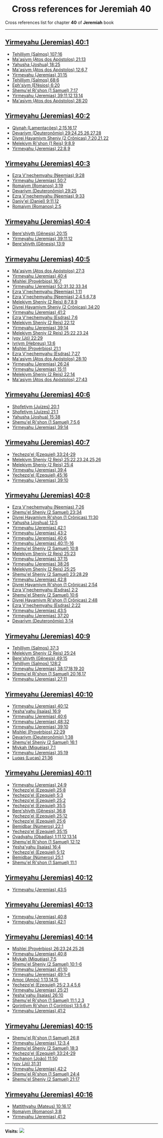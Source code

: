 <div align="center">

# Cross references for **Jeremiah 40**
</div>

Cross references list for chapter **40** of **Jeremiah** book

---

<h2 id="1"><a href="https://bible.ozzuu.com/pt_yah/Jer/40#1" target="_blank">Yirmeyahu (Jeremias) 40:1</a></h2>

- [Tehilliym (Salmos) 107:16](https://bible.ozzuu.com/pt_yah/Psa/107#16)
- [Ma'asiym (Atos dos Apóstolos) 21:13](https://bible.ozzuu.com/pt_yah/Act/21#13)
- [Yahusha (Joshua) 18:25](https://bible.ozzuu.com/pt_yah/Jos/18#25)
- [Ma'asiym (Atos dos Apóstolos) 12:6,7](https://bible.ozzuu.com/pt_yah/Act/12#6)
- [Yirmeyahu (Jeremias) 31:15](https://bible.ozzuu.com/pt_yah/Jer/31#15)
- [Tehilliym (Salmos) 68:6](https://bible.ozzuu.com/pt_yah/Psa/68#6)
- [Eph'siym (Efésios) 6:20](https://bible.ozzuu.com/pt_yah/Eph/6#20)
- [Shemu'el Ri'shon (1 Samuel) 7:17](https://bible.ozzuu.com/pt_yah/1Sm/7#17)
- [Yirmeyahu (Jeremias) 39:11,12,13,14](https://bible.ozzuu.com/pt_yah/Jer/39#11)
- [Ma'asiym (Atos dos Apóstolos) 28:20](https://bible.ozzuu.com/pt_yah/Act/28#20)
<h2 id="2"><a href="https://bible.ozzuu.com/pt_yah/Jer/40#2" target="_blank">Yirmeyahu (Jeremias) 40:2</a></h2>

- [Qiynah (Lamentações) 2:15,16,17](https://bible.ozzuu.com/pt_yah/Lam/2#15)
- [Devariym (Deuteronômio) 29:24,25,26,27,28](https://bible.ozzuu.com/pt_yah/Deu/29#24)
- [Divrei Hayamiym Sheniy (2 Crônicas) 7:20,21,22](https://bible.ozzuu.com/pt_yah/2Ch/7#20)
- [Melekiym Ri'shon (1 Reis) 9:8,9](https://bible.ozzuu.com/pt_yah/1Ki/9#8)
- [Yirmeyahu (Jeremias) 22:8,9](https://bible.ozzuu.com/pt_yah/Jer/22#8)
<h2 id="3"><a href="https://bible.ozzuu.com/pt_yah/Jer/40#3" target="_blank">Yirmeyahu (Jeremias) 40:3</a></h2>

- [Ezra V'nechemyahu (Neemias) 9:28](https://bible.ozzuu.com/pt_yah/Neh/9#28)
- [Yirmeyahu (Jeremias) 50:7](https://bible.ozzuu.com/pt_yah/Jer/50#7)
- [Romaiym (Romanos) 3:19](https://bible.ozzuu.com/pt_yah/Rom/3#19)
- [Devariym (Deuteronômio) 29:25](https://bible.ozzuu.com/pt_yah/Deu/29#25)
- [Ezra V'nechemyahu (Neemias) 9:33](https://bible.ozzuu.com/pt_yah/Neh/9#33)
- [Daniy'el (Daniel) 9:11,12](https://bible.ozzuu.com/pt_yah/Dan/9#11)
- [Romaiym (Romanos) 2:5](https://bible.ozzuu.com/pt_yah/Rom/2#5)
<h2 id="4"><a href="https://bible.ozzuu.com/pt_yah/Jer/40#4" target="_blank">Yirmeyahu (Jeremias) 40:4</a></h2>

- [Bere'shiyth (Gênesis) 20:15](https://bible.ozzuu.com/pt_yah/Gen/20#15)
- [Yirmeyahu (Jeremias) 39:11,12](https://bible.ozzuu.com/pt_yah/Jer/39#11)
- [Bere'shiyth (Gênesis) 13:9](https://bible.ozzuu.com/pt_yah/Gen/13#9)
<h2 id="5"><a href="https://bible.ozzuu.com/pt_yah/Jer/40#5" target="_blank">Yirmeyahu (Jeremias) 40:5</a></h2>

- [Ma'asiym (Atos dos Apóstolos) 27:3](https://bible.ozzuu.com/pt_yah/Act/27#3)
- [Yirmeyahu (Jeremias) 40:4](https://bible.ozzuu.com/pt_yah/Jer/40#4)
- [Mishlei (Provérbios) 16:7](https://bible.ozzuu.com/pt_yah/Pro/16#7)
- [Yirmeyahu (Jeremias) 52:31,32,33,34](https://bible.ozzuu.com/pt_yah/Jer/52#31)
- [Ezra V'nechemyahu (Neemias) 1:11](https://bible.ozzuu.com/pt_yah/Neh/1#11)
- [Ezra V'nechemyahu (Neemias) 2:4,5,6,7,8](https://bible.ozzuu.com/pt_yah/Neh/2#4)
- [Melekiym Sheniy (2 Reis) 8:7,8,9](https://bible.ozzuu.com/pt_yah/2Ki/8#7)
- [Divrei Hayamiym Sheniy (2 Crônicas) 34:20](https://bible.ozzuu.com/pt_yah/2Ch/34#20)
- [Yirmeyahu (Jeremias) 41:2](https://bible.ozzuu.com/pt_yah/Jer/41#2)
- [Ezra V'nechemyahu (Esdras) 7:6](https://bible.ozzuu.com/pt_yah/1Ez/7#6)
- [Melekiym Sheniy (2 Reis) 22:12](https://bible.ozzuu.com/pt_yah/2Ki/22#12)
- [Yirmeyahu (Jeremias) 39:14](https://bible.ozzuu.com/pt_yah/Jer/39#14)
- [Melekiym Sheniy (2 Reis) 25:22,23,24](https://bible.ozzuu.com/pt_yah/2Ki/25#22)
- [Iyov (Jó) 22:29](https://bible.ozzuu.com/pt_yah/Job/22#29)
- [Ivriym (Hebreus) 13:6](https://bible.ozzuu.com/pt_yah/Heb/13#6)
- [Mishlei (Provérbios) 21:1](https://bible.ozzuu.com/pt_yah/Pro/21#1)
- [Ezra V'nechemyahu (Esdras) 7:27](https://bible.ozzuu.com/pt_yah/1Ez/7#27)
- [Ma'asiym (Atos dos Apóstolos) 28:10](https://bible.ozzuu.com/pt_yah/Act/28#10)
- [Yirmeyahu (Jeremias) 26:24](https://bible.ozzuu.com/pt_yah/Jer/26#24)
- [Yirmeyahu (Jeremias) 15:11](https://bible.ozzuu.com/pt_yah/Jer/15#11)
- [Melekiym Sheniy (2 Reis) 22:14](https://bible.ozzuu.com/pt_yah/2Ki/22#14)
- [Ma'asiym (Atos dos Apóstolos) 27:43](https://bible.ozzuu.com/pt_yah/Act/27#43)
<h2 id="6"><a href="https://bible.ozzuu.com/pt_yah/Jer/40#6" target="_blank">Yirmeyahu (Jeremias) 40:6</a></h2>

- [Shofetiym (Juízes) 20:1](https://bible.ozzuu.com/pt_yah/Jdg/20#1)
- [Shofetiym (Juízes) 21:1](https://bible.ozzuu.com/pt_yah/Jdg/21#1)
- [Yahusha (Joshua) 15:38](https://bible.ozzuu.com/pt_yah/Jos/15#38)
- [Shemu'el Ri'shon (1 Samuel) 7:5,6](https://bible.ozzuu.com/pt_yah/1Sm/7#5)
- [Yirmeyahu (Jeremias) 39:14](https://bible.ozzuu.com/pt_yah/Jer/39#14)
<h2 id="7"><a href="https://bible.ozzuu.com/pt_yah/Jer/40#7" target="_blank">Yirmeyahu (Jeremias) 40:7</a></h2>

- [Yechezq'el (Ezequiel) 33:24-29](https://bible.ozzuu.com/pt_yah/Eze/33#24)
- [Melekiym Sheniy (2 Reis) 25:22,23,24,25,26](https://bible.ozzuu.com/pt_yah/2Ki/25#22)
- [Melekiym Sheniy (2 Reis) 25:4](https://bible.ozzuu.com/pt_yah/2Ki/25#4)
- [Yirmeyahu (Jeremias) 39:4](https://bible.ozzuu.com/pt_yah/Jer/39#4)
- [Yechezq'el (Ezequiel) 45:16](https://bible.ozzuu.com/pt_yah/Eze/45#16)
- [Yirmeyahu (Jeremias) 39:10](https://bible.ozzuu.com/pt_yah/Jer/39#10)
<h2 id="8"><a href="https://bible.ozzuu.com/pt_yah/Jer/40#8" target="_blank">Yirmeyahu (Jeremias) 40:8</a></h2>

- [Ezra V'nechemyahu (Neemias) 7:26](https://bible.ozzuu.com/pt_yah/Neh/7#26)
- [Shemu'el Sheniy (2 Samuel) 23:34](https://bible.ozzuu.com/pt_yah/2Sm/23#34)
- [Divrei Hayamiym Ri'shon (1 Crônicas) 11:30](https://bible.ozzuu.com/pt_yah/1Ch/11#30)
- [Yahusha (Joshua) 12:5](https://bible.ozzuu.com/pt_yah/Jos/12#5)
- [Yirmeyahu (Jeremias) 42:1](https://bible.ozzuu.com/pt_yah/Jer/42#1)
- [Yirmeyahu (Jeremias) 43:2](https://bible.ozzuu.com/pt_yah/Jer/43#2)
- [Yirmeyahu (Jeremias) 40:6](https://bible.ozzuu.com/pt_yah/Jer/40#6)
- [Yirmeyahu (Jeremias) 40:11-16](https://bible.ozzuu.com/pt_yah/Jer/40#11)
- [Shemu'el Sheniy (2 Samuel) 10:8](https://bible.ozzuu.com/pt_yah/2Sm/10#8)
- [Melekiym Sheniy (2 Reis) 25:23](https://bible.ozzuu.com/pt_yah/2Ki/25#23)
- [Yirmeyahu (Jeremias) 37:15](https://bible.ozzuu.com/pt_yah/Jer/37#15)
- [Yirmeyahu (Jeremias) 38:26](https://bible.ozzuu.com/pt_yah/Jer/38#26)
- [Melekiym Sheniy (2 Reis) 25:25](https://bible.ozzuu.com/pt_yah/2Ki/25#25)
- [Shemu'el Sheniy (2 Samuel) 23:28,29](https://bible.ozzuu.com/pt_yah/2Sm/23#28)
- [Yirmeyahu (Jeremias) 42:8](https://bible.ozzuu.com/pt_yah/Jer/42#8)
- [Divrei Hayamiym Ri'shon (1 Crônicas) 2:54](https://bible.ozzuu.com/pt_yah/1Ch/2#54)
- [Ezra V'nechemyahu (Esdras) 2:2](https://bible.ozzuu.com/pt_yah/1Ez/2#2)
- [Shemu'el Sheniy (2 Samuel) 10:6](https://bible.ozzuu.com/pt_yah/2Sm/10#6)
- [Divrei Hayamiym Ri'shon (1 Crônicas) 2:48](https://bible.ozzuu.com/pt_yah/1Ch/2#48)
- [Ezra V'nechemyahu (Esdras) 2:22](https://bible.ozzuu.com/pt_yah/1Ez/2#22)
- [Yirmeyahu (Jeremias) 43:5](https://bible.ozzuu.com/pt_yah/Jer/43#5)
- [Yirmeyahu (Jeremias) 37:20](https://bible.ozzuu.com/pt_yah/Jer/37#20)
- [Devariym (Deuteronômio) 3:14](https://bible.ozzuu.com/pt_yah/Deu/3#14)
<h2 id="9"><a href="https://bible.ozzuu.com/pt_yah/Jer/40#9" target="_blank">Yirmeyahu (Jeremias) 40:9</a></h2>

- [Tehilliym (Salmos) 37:3](https://bible.ozzuu.com/pt_yah/Psa/37#3)
- [Melekiym Sheniy (2 Reis) 25:24](https://bible.ozzuu.com/pt_yah/2Ki/25#24)
- [Bere'shiyth (Gênesis) 49:15](https://bible.ozzuu.com/pt_yah/Gen/49#15)
- [Tehilliym (Salmos) 128:2](https://bible.ozzuu.com/pt_yah/Psa/128#2)
- [Yirmeyahu (Jeremias) 38:17,18,19,20](https://bible.ozzuu.com/pt_yah/Jer/38#17)
- [Shemu'el Ri'shon (1 Samuel) 20:16,17](https://bible.ozzuu.com/pt_yah/1Sm/20#16)
- [Yirmeyahu (Jeremias) 27:11](https://bible.ozzuu.com/pt_yah/Jer/27#11)
<h2 id="10"><a href="https://bible.ozzuu.com/pt_yah/Jer/40#10" target="_blank">Yirmeyahu (Jeremias) 40:10</a></h2>

- [Yirmeyahu (Jeremias) 40:12](https://bible.ozzuu.com/pt_yah/Jer/40#12)
- [Yesha'yahu (Isaías) 16:9](https://bible.ozzuu.com/pt_yah/Isa/16#9)
- [Yirmeyahu (Jeremias) 40:6](https://bible.ozzuu.com/pt_yah/Jer/40#6)
- [Yirmeyahu (Jeremias) 48:32](https://bible.ozzuu.com/pt_yah/Jer/48#32)
- [Yirmeyahu (Jeremias) 39:10](https://bible.ozzuu.com/pt_yah/Jer/39#10)
- [Mishlei (Provérbios) 22:29](https://bible.ozzuu.com/pt_yah/Pro/22#29)
- [Devariym (Deuteronômio) 1:38](https://bible.ozzuu.com/pt_yah/Deu/1#38)
- [Shemu'el Sheniy (2 Samuel) 16:1](https://bible.ozzuu.com/pt_yah/2Sm/16#1)
- [Miykah (Miquéias) 7:1](https://bible.ozzuu.com/pt_yah/Mic/7#1)
- [Yirmeyahu (Jeremias) 35:19](https://bible.ozzuu.com/pt_yah/Jer/35#19)
- [Luqas (Lucas) 21:36](https://bible.ozzuu.com/pt_yah/Luk/21#36)
<h2 id="11"><a href="https://bible.ozzuu.com/pt_yah/Jer/40#11" target="_blank">Yirmeyahu (Jeremias) 40:11</a></h2>

- [Yirmeyahu (Jeremias) 24:9](https://bible.ozzuu.com/pt_yah/Jer/24#9)
- [Yechezq'el (Ezequiel) 25:8](https://bible.ozzuu.com/pt_yah/Eze/25#8)
- [Yechezq'el (Ezequiel) 5:3](https://bible.ozzuu.com/pt_yah/Eze/5#3)
- [Yechezq'el (Ezequiel) 25:2](https://bible.ozzuu.com/pt_yah/Eze/25#2)
- [Yechezq'el (Ezequiel) 35:5](https://bible.ozzuu.com/pt_yah/Eze/35#5)
- [Bere'shiyth (Gênesis) 36:8](https://bible.ozzuu.com/pt_yah/Gen/36#8)
- [Yechezq'el (Ezequiel) 25:12](https://bible.ozzuu.com/pt_yah/Eze/25#12)
- [Yechezq'el (Ezequiel) 25:6](https://bible.ozzuu.com/pt_yah/Eze/25#6)
- [Bemidbar (Números) 22:1](https://bible.ozzuu.com/pt_yah/Num/22#1)
- [Yechezq'el (Ezequiel) 35:15](https://bible.ozzuu.com/pt_yah/Eze/35#15)
- [Ovadyahu (Obadias) 1:11,12,13,14](https://bible.ozzuu.com/pt_yah/Oba/1#11)
- [Shemu'el Ri'shon (1 Samuel) 12:12](https://bible.ozzuu.com/pt_yah/1Sm/12#12)
- [Yesha'yahu (Isaías) 16:4](https://bible.ozzuu.com/pt_yah/Isa/16#4)
- [Yechezq'el (Ezequiel) 5:12](https://bible.ozzuu.com/pt_yah/Eze/5#12)
- [Bemidbar (Números) 25:1](https://bible.ozzuu.com/pt_yah/Num/25#1)
- [Shemu'el Ri'shon (1 Samuel) 11:1](https://bible.ozzuu.com/pt_yah/1Sm/11#1)
<h2 id="12"><a href="https://bible.ozzuu.com/pt_yah/Jer/40#12" target="_blank">Yirmeyahu (Jeremias) 40:12</a></h2>

- [Yirmeyahu (Jeremias) 43:5](https://bible.ozzuu.com/pt_yah/Jer/43#5)
<h2 id="13"><a href="https://bible.ozzuu.com/pt_yah/Jer/40#13" target="_blank">Yirmeyahu (Jeremias) 40:13</a></h2>

- [Yirmeyahu (Jeremias) 40:8](https://bible.ozzuu.com/pt_yah/Jer/40#8)
- [Yirmeyahu (Jeremias) 42:1](https://bible.ozzuu.com/pt_yah/Jer/42#1)
<h2 id="14"><a href="https://bible.ozzuu.com/pt_yah/Jer/40#14" target="_blank">Yirmeyahu (Jeremias) 40:14</a></h2>

- [Mishlei (Provérbios) 26:23,24,25,26](https://bible.ozzuu.com/pt_yah/Pro/26#23)
- [Yirmeyahu (Jeremias) 40:8](https://bible.ozzuu.com/pt_yah/Jer/40#8)
- [Miykah (Miquéias) 7:5](https://bible.ozzuu.com/pt_yah/Mic/7#5)
- [Shemu'el Sheniy (2 Samuel) 10:1-6](https://bible.ozzuu.com/pt_yah/2Sm/10#1)
- [Yirmeyahu (Jeremias) 41:10](https://bible.ozzuu.com/pt_yah/Jer/41#10)
- [Yirmeyahu (Jeremias) 49:1-6](https://bible.ozzuu.com/pt_yah/Jer/49#1)
- [Amoc (Amós) 1:13,14,15](https://bible.ozzuu.com/pt_yah/Am/1#13)
- [Yechezq'el (Ezequiel) 25:2,3,4,5,6](https://bible.ozzuu.com/pt_yah/Eze/25#2)
- [Yirmeyahu (Jeremias) 25:21](https://bible.ozzuu.com/pt_yah/Jer/25#21)
- [Yesha'yahu (Isaías) 26:10](https://bible.ozzuu.com/pt_yah/Isa/26#10)
- [Shemu'el Ri'shon (1 Samuel) 11:1,2,3](https://bible.ozzuu.com/pt_yah/1Sm/11#1)
- [Qorintiym Ri'shon (1 Coríntios) 13:5,6,7](https://bible.ozzuu.com/pt_yah/1Co/13#5)
- [Yirmeyahu (Jeremias) 41:2](https://bible.ozzuu.com/pt_yah/Jer/41#2)
<h2 id="15"><a href="https://bible.ozzuu.com/pt_yah/Jer/40#15" target="_blank">Yirmeyahu (Jeremias) 40:15</a></h2>

- [Shemu'el Ri'shon (1 Samuel) 26:8](https://bible.ozzuu.com/pt_yah/1Sm/26#8)
- [Yirmeyahu (Jeremias) 12:3,4](https://bible.ozzuu.com/pt_yah/Jer/12#3)
- [Shemu'el Sheniy (2 Samuel) 18:3](https://bible.ozzuu.com/pt_yah/2Sm/18#3)
- [Yechezq'el (Ezequiel) 33:24-29](https://bible.ozzuu.com/pt_yah/Eze/33#24)
- [Yochanon (João) 11:50](https://bible.ozzuu.com/pt_yah/Joh/11#50)
- [Iyov (Jó) 31:31](https://bible.ozzuu.com/pt_yah/Job/31#31)
- [Yirmeyahu (Jeremias) 42:2](https://bible.ozzuu.com/pt_yah/Jer/42#2)
- [Shemu'el Ri'shon (1 Samuel) 24:4](https://bible.ozzuu.com/pt_yah/1Sm/24#4)
- [Shemu'el Sheniy (2 Samuel) 21:17](https://bible.ozzuu.com/pt_yah/2Sm/21#17)
<h2 id="16"><a href="https://bible.ozzuu.com/pt_yah/Jer/40#16" target="_blank">Yirmeyahu (Jeremias) 40:16</a></h2>

- [Mattithyahu (Mateus) 10:16,17](https://bible.ozzuu.com/pt_yah/Mat/10#16)
- [Romaiym (Romanos) 3:8](https://bible.ozzuu.com/pt_yah/Rom/3#8)
- [Yirmeyahu (Jeremias) 41:2](https://bible.ozzuu.com/pt_yah/Jer/41#2)


---

**Visits:**
![](https://profile-counter.glitch.me/visitCounter_crossrefs16/count.svg)
